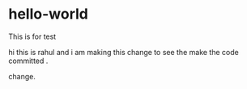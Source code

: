 # hello-world
This is for test 

hi this is rahul and i am making this change to see the make the code committed .

change.
